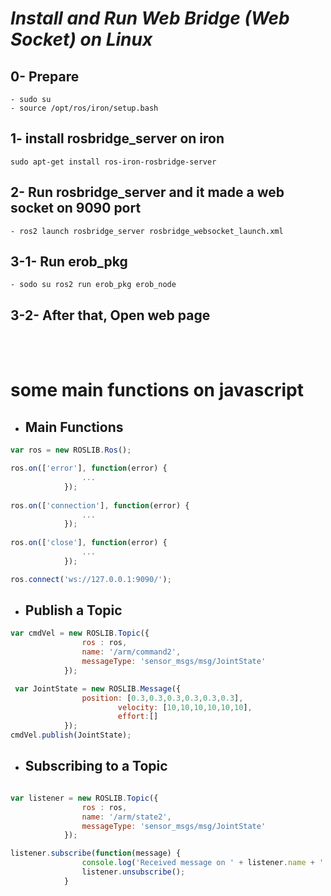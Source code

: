 
# ***Install and Run Web Bridge (Web Socket) on Linux***
## 0- Prepare
    - sudo su 
    - source /opt/ros/iron/setup.bash
## 1- install rosbridge_server on iron 
    sudo apt-get install ros-iron-rosbridge-server

## 2- Run rosbridge_server and it made a web socket on 9090 port

    - ros2 launch rosbridge_server rosbridge_websocket_launch.xml

## 3-1- Run erob_pkg
    - sodo su ros2 run erob_pkg erob_node

## 3-2- After that, Open web page

<br/>
<br/>

# some main functions on javascript
  - ## Main Functions
```javascript
var ros = new ROSLIB.Ros();

ros.on(['error'], function(error) {
                ...
            });
        
ros.on(['connection'], function(error) {
                ...
            });
        
ros.on(['close'], function(error) {
                ...
            });

ros.connect('ws://127.0.0.1:9090/');
```
- ## Publish a Topic
```javascript
var cmdVel = new ROSLIB.Topic({
                ros : ros,
                name: '/arm/command2',  
                messageType: 'sensor_msgs/msg/JointState'
            });

 var JointState = new ROSLIB.Message({
                position: [0.3,0.3,0.3,0.3,0.3,0.3],
                        velocity: [10,10,10,10,10,10],
                        effort:[]
            });
cmdVel.publish(JointState);
```
- ## Subscribing to a Topic
```javascript 

var listener = new ROSLIB.Topic({
                ros : ros,
                name: '/arm/state2',
                messageType: 'sensor_msgs/msg/JointState'
            });

listener.subscribe(function(message) {
                console.log('Received message on ' + listener.name + ': ' + message.position);
                listener.unsubscribe();
            }
```
